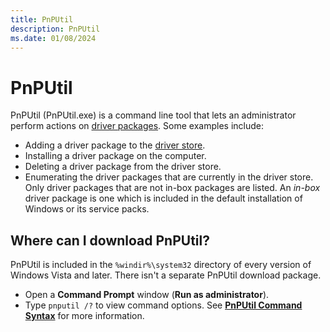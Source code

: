 ```yaml
---
title: PnPUtil
description: PnPUtil
ms.date: 01/08/2024
---
```


# PnPUtil

PnPUtil (PnPUtil.exe) is a command line tool that lets an administrator perform actions on [driver packages](../install/driver-packages.md). Some examples include:

- Adding a driver package to the [driver store](../install/driver-store.md).
- Installing a driver package on the computer.
- Deleting a driver package from the driver store.
- Enumerating the driver packages that are currently in the driver store. Only driver packages that are not in-box packages are listed. An *in-box* driver package is one which is included in the default installation of Windows or its service packs.

## Where can I download PnPUtil?

PnPUtil is included in the `%windir%\system32` directory of every version of Windows Vista and later. There isn't a separate PnPUtil download package.

- Open a **Command Prompt** window (**Run as administrator**).
- Type `pnputil /?` to view command options. See [**PnPUtil Command Syntax**](pnputil-command-syntax.md) for more information.

